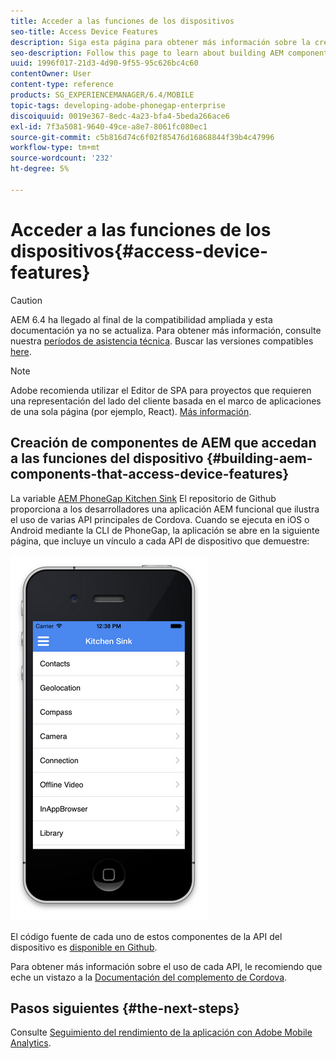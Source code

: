 ```yaml
---
title: Acceder a las funciones de los dispositivos
seo-title: Access Device Features
description: Siga esta página para obtener más información sobre la creación de componentes de AEM que accedan a las funciones del dispositivo. El repositorio AEM PhoneGap Kitchen Sink Github proporciona a los desarrolladores una aplicación AEM funcional que ilustra el uso de varias API principales de Cordova.
seo-description: Follow this page to learn about building AEM components that access device features. The AEM PhoneGap Kitchen Sink Github repository provides developers with a functional AEM app that illustrates the use of a number of core Cordova APIs.
uuid: 1996f017-21d3-4d90-9f55-95c626bc4c60
contentOwner: User
content-type: reference
products: SG_EXPERIENCEMANAGER/6.4/MOBILE
topic-tags: developing-adobe-phonegap-enterprise
discoiquuid: 0019e367-8edc-4a23-bfa4-5beda266ace6
exl-id: 7f3a5081-9640-49ce-a8e7-8061fc080ec1
source-git-commit: c5b816d74c6f02f85476d16868844f39b4c47996
workflow-type: tm+mt
source-wordcount: '232'
ht-degree: 5%

---
```


# Acceder a las funciones de los dispositivos{#access-device-features}

>[!CAUTION]
>
>AEM 6.4 ha llegado al final de la compatibilidad ampliada y esta documentación ya no se actualiza. Para obtener más información, consulte nuestra [períodos de asistencia técnica](https://helpx.adobe.com/es/support/programs/eol-matrix.html). Buscar las versiones compatibles [here](https://experienceleague.adobe.com/docs/).

>[!NOTE]
>
>Adobe recomienda utilizar el Editor de SPA para proyectos que requieren una representación del lado del cliente basada en el marco de aplicaciones de una sola página (por ejemplo, React). [Más información](/help/sites-developing/spa-overview.md).

## Creación de componentes de AEM que accedan a las funciones del dispositivo {#building-aem-components-that-access-device-features}

La variable [AEM PhoneGap Kitchen Sink](https://github.com/blefebvre/aem-phonegap-kitchen-sink) El repositorio de Github proporciona a los desarrolladores una aplicación AEM funcional que ilustra el uso de varias API principales de Cordova. Cuando se ejecuta en iOS o Android mediante la CLI de PhoneGap, la aplicación se abre en la siguiente página, que incluye un vínculo a cada API de dispositivo que demuestre:

![chlimage_1-107](assets/chlimage_1-107.png)

El código fuente de cada uno de estos componentes de la API del dispositivo es [disponible en Github](https://github.com/blefebvre/aem-phonegap-kitchen-sink/tree/master/content/src/main/content/jcr_root/apps/brucelefebvre/kitchen-sink/components).

Para obtener más información sobre el uso de cada API, le recomiendo que eche un vistazo a la [Documentación del complemento de Cordova](https://docs.phonegap.com/en/4.0.0/cordova_plugins_pluginapis.md.html).

## Pasos siguientes {#the-next-steps}

Consulte [Seguimiento del rendimiento de la aplicación con Adobe Mobile Analytics](/help/mobile/phonegap-intro-to-app-analytics.md).
